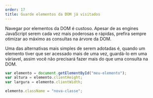 ```yaml
---
order: 17
title: Guarde elementos da DOM já visitados
---
```


Navegar por elementos da DOM é custoso. Apesar de as engines JavaScript serem cada vez mais poderosas e rápidas, prefira sempre otimizar ao máximo as consultas na árvore da DOM. 

Uma das alternativas mais simples de serem adotadas é, quando um elemento tiver que ser acessado mais de uma vez, guardá-lo em uma váriavel, assim você não precisará fazer mais do que uma consulta na DOM.

```js
var elemento = document.getElementById("meu-elemento");
var altura = elemento.clientHeight;
var largura = elemento.clientWidth;

elemento.className = "nova-classe";
```

